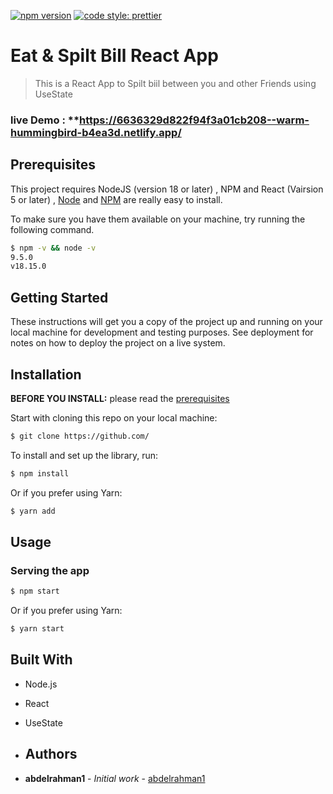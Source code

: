 [![npm version](https://badge.fury.io/js/angular2-expandable-list.svg)](https://badge.fury.io/js/angular2-expandable-list)
[![code style: prettier](https://img.shields.io/badge/code_style-prettier-ff69b4.svg?style=flat-square)](https://github.com/prettier/prettier)

# Eat & Spilt Bill React App
> This is a React App to Spilt biil between you and other Friends using UseState




### live Demo : **https://6636329d822f94f3a01cb208--warm-hummingbird-b4ea3d.netlify.app/
## Prerequisites
 This project requires NodeJS (version 18 or later) , NPM and React (Vairsion 5 or later) 
 , [Node](http://nodejs.org/) and [NPM](https://npmjs.org/) are really easy to install.

To make sure you have them available on your machine,
try running the following command.

```sh
$ npm -v && node -v
9.5.0
v18.15.0
```

## Getting Started

These instructions will get you a copy of the project up and running on your local machine for development and testing purposes. See deployment for notes on how to deploy the project on a live system.

## Installation

**BEFORE YOU INSTALL:** please read the [prerequisites](#prerequisites)

Start with cloning this repo on your local machine:

```sh
$ git clone https://github.com/
```

To install and set up the library, run:

```sh
$ npm install
```

Or if you prefer using Yarn:

```sh
$ yarn add
```


## Usage

### Serving the app

```sh
$ npm start
```

Or if you prefer using Yarn:

```sh
$ yarn start
```

## Built With
* Node.js 
* React
* UseState

* ## Authors

* **abdelrahman1** - *Initial work* - [abdelrahman1](https://github.com/abdelrahman1)
